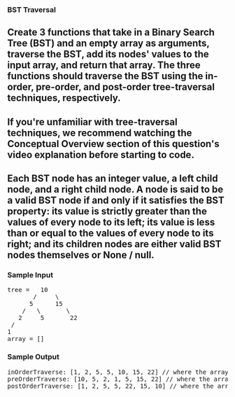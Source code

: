 ### BST Traversal

## Create 3 functions that take in a Binary Search Tree (BST) and an empty array as arguments, traverse the BST, add its nodes' values to the input array, and return that array. The three functions should traverse the BST using the in-order, pre-order, and post-order tree-traversal techniques, respectively.

## If you're unfamiliar with tree-traversal techniques, we recommend watching the Conceptual Overview section of this question's video explanation before starting to code.

## Each <span>BST</span> node has an integer <span>value</span>, a <span>left</span> child node, and a <span>right</span> child node. A node is said to be a valid <span>BST</span> node if and only if it satisfies the BST property: its <span>value</span> is strictly greater than the values of every node to its left; its <span>value</span> is less than or equal to the values of every node to its right; and its children nodes are either valid <span>BST</span> nodes themselves or <span>None</span> / <span>null</span>.


<h3>Sample Input</h3>
<pre><span class="CodeEditor-promptParameter">tree</span> =   10
       /     \
      5      15
    /   \       \
   2     5       22
 /
1
<span class="CodeEditor-promptParameter">array</span> = []
</pre>

<h3>Sample Output</h3>
<pre><span class="CodeEditor-promptParameter">inOrderTraverse</span>: [1, 2, 5, 5, 10, 15, 22] <span class="CodeEditor-promptComment">// where the array is the input array</span>
<span class="CodeEditor-promptParameter">preOrderTraverse</span>: [10, 5, 2, 1, 5, 15, 22] <span class="CodeEditor-promptComment">// where the array is the input array</span>
<span class="CodeEditor-promptParameter">postOrderTraverse</span>: [1, 2, 5, 5, 22, 15, 10] <span class="CodeEditor-promptComment">// where the array is the input array</span>
</pre>